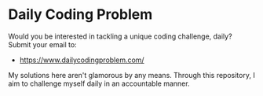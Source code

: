 # Daily Coding Problem
 
Would you be interested in tackling a unique coding challenge, daily? Submit your email to:
* https://www.dailycodingproblem.com/

My solutions here aren't glamorous by any means. Through this repository, I aim to challenge myself daily in an accountable manner.
